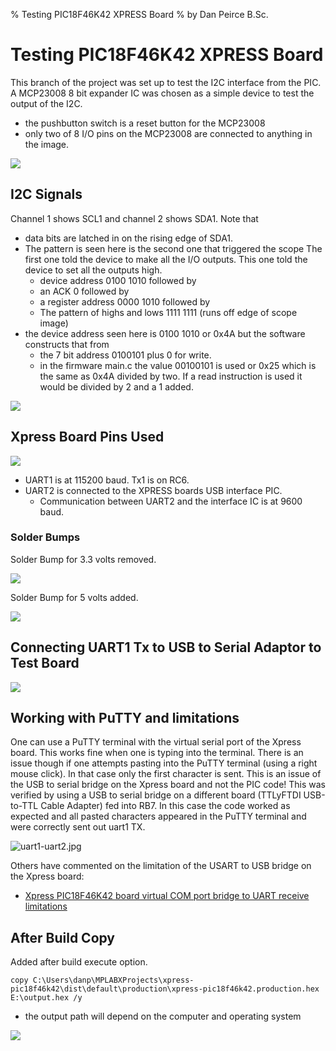% Testing PIC18F46K42 XPRESS Board
% by Dan Peirce B.Sc.

<!---
use 
pandoc -s --toc -t html5 -c pandocbd.css README.pandoc.md -o index.html

pandoc -s --toc -t gfm README.pandoc.md -o README.md
-->

# Testing PIC18F46K42 XPRESS Board

This branch of the project was set up to test the I2C interface from the PIC. A MCP23008 8 bit expander IC was chosen as a simple 
device to test the output of the I2C.

* the pushbutton switch is a reset button for the MCP23008
* only two of 8 I/O pins on the MCP23008 are connected to anything in the image.

![](images/MCP23008_test_cct.jpg)

## I2C Signals

Channel 1 shows SCL1 and channel 2 shows SDA1.
Note that 

* data bits are latched in on the rising edge of SDA1. 
* The pattern is seen here is the second one that triggered the scope
  The first one told the device to make all the I/O outputs.
  This one told the device to set all the outputs high.
    * device address 0100 1010 followed by 
	* an ACK 0 followed by 
	* a register address 0000 1010 followed by
	* The pattern of highs and lows 1111 1111 (runs off edge of scope image)
* the device address seen here is 0100 1010 or 0x4A but the software constructs that from 
    * the 7 bit address 0100101 plus 0 for write.
	* in the firmware main.c the value 00100101 is used or 0x25 which is the same as 
	  0x4A divided by two. If a read instruction is used it would be divided by 2 and a 1 added.
	  
![](images/dev_address_register_add.png) 


## Xpress Board Pins Used

![](images/pins.png)

* UART1 is at 115200 baud. Tx1 is on RC6.
* UART2 is connected to the XPRESS boards USB interface PIC. 
    * Communication between UART2 and the interface IC is at 9600 baud.

### Solder Bumps

Solder Bump for 3.3 volts removed.

![](images/solder-bump-removed.jpg)

Solder Bump for 5 volts added.

![](images/solder-bump-added.jpg)

## Connecting UART1 Tx to USB to Serial Adaptor to Test Board

![](images/uart-forward-2-1.jpg)

## Working with PuTTY and limitations

One can use a PuTTY terminal with the virtual serial port of the Xpress board. This works fine when one is typing into the 
terminal. There is an issue though if one attempts pasting into the PuTTY terminal (using a right mouse click). In that case
only the first character is sent. This is an issue of the USB to serial bridge on the Xpress board and not the PIC code!
This was verified by using a USB to serial bridge on a different board (TTLyFTDI USB-to-TTL Cable Adapter) fed into RB7. In this case the code worked as expected
and all pasted characters appeared in the PuTTY terminal and were correctly sent out uart1 TX.

![uart1-uart2.jpg](images/uart1-uart2.jpg)

Others have commented on the limitation of the USART to USB bridge on the Xpress board:

* [Xpress PIC18F46K42 board virtual COM port bridge to UART receive limitations](https://www.microchip.com/forums/m1097510.aspx)

## After Build Copy

Added after build execute option.

~~~~
copy C:\Users\danp\MPLABXProjects\xpress-pic18f46k42\dist\default\production\xpress-pic18f46k42.production.hex E:\output.hex /y
~~~~

* the output path will depend on the computer and operating system

![](images/after-build.png)